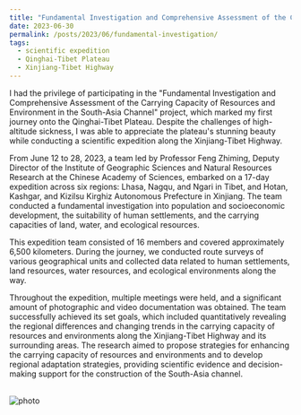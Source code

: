 ```yaml
---
title: "Fundamental Investigation and Comprehensive Assessment of the Carrying Capacity of Resources and Environment in the South-Asia Channel"
date: 2023-06-30
permalink: /posts/2023/06/fundamental-investigation/
tags:
  - scientific expedition
  - Qinghai-Tibet Plateau
  - Xinjiang-Tibet Highway
---
```


I had the privilege of participating in the "Fundamental Investigation and Comprehensive Assessment of the Carrying Capacity of Resources and Environment in the South-Asia Channel" project, which marked my first journey onto the Qinghai-Tibet Plateau. Despite the challenges of high-altitude sickness, I was able to appreciate the plateau's stunning beauty while conducting a scientific expedition along the Xinjiang-Tibet Highway.

From June 12 to 28, 2023, a team led by Professor Feng Zhiming, Deputy Director of the Institute of Geographic Sciences and Natural Resources Research at the Chinese Academy of Sciences, embarked on a 17-day expedition across six regions: Lhasa, Nagqu, and Ngari in Tibet, and Hotan, Kashgar, and Kizilsu Kirghiz Autonomous Prefecture in Xinjiang. The team conducted a fundamental investigation into population and socioeconomic development, the suitability of human settlements, and the carrying capacities of land, water, and ecological resources.

This expedition team consisted of 16 members and covered approximately 6,500 kilometers. During the journey, we conducted route surveys of various geographical units and collected data related to human settlements, land resources, water resources, and ecological environments along the way.

Throughout the expedition, multiple meetings were held, and a significant amount of photographic and video documentation was obtained. The team successfully achieved its set goals, which included quantitatively revealing the regional differences and changing trends in the carrying capacity of resources and environments along the Xinjiang-Tibet Highway and its surrounding areas. The research aimed to propose strategies for enhancing the carrying capacity of resources and environments and to develop regional adaptation strategies, providing scientific evidence and decision-making support for the construction of the South-Asia channel.

<br>![photo](photo/b-1/photo.jpg)